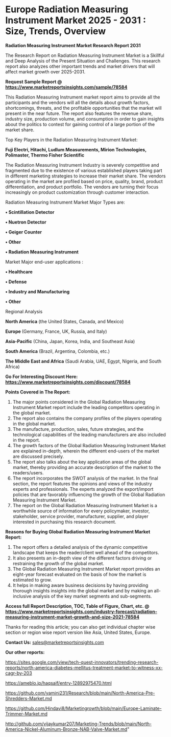 # Europe Radiation Measuring Instrument Market 2025 - 2031 : Size, Trends, Overview

<strong>Radiation Measuring Instrument Market Research Report 2031</strong>

The Research Report on Radiation Measuring Instrument Market is a Skillful and Deep Analysis of the Present Situation and Challenges. This research report also analyzes other important trends and market drivers that will affect market growth over 2025-2031.

<strong>Request Sample Report @ <a href=https://www.marketreportsinsights.com/sample/78584>https://www.marketreportsinsights.com/sample/78584</a></strong>

This Radiation Measuring Instrument market report aims to provide all the participants and the vendors will all the details about growth factors, shortcomings, threats, and the profitable opportunities that the market will present in the near future. The report also features the revenue share, industry size, production volume, and consumption in order to gain insights about the politics to contest for gaining control of a large portion of the market share.

Top Key Players in the Radiation Measuring Instrument Market:

<strong>Fuji Electri, Hitachi, Ludlum Measurements, Mirion Technologies, Polimaster, Thermo Fisher Scientific</strong>

The Radiation Measuring Instrument Industry is severely competitive and fragmented due to the existence of various established players taking part in different marketing strategies to increase their market share. The vendors operating in the market are profiled based on price, quality, brand, product differentiation, and product portfolio. The vendors are turning their focus increasingly on product customization through customer interaction.

Radiation Measuring Instrument Market Major Types are:

<strong>• Scintillation Detector

• Nuetron Detector

• Geiger Counter

• Other

• Radiation Measuring Instrument</strong>

Market Major end-user applications :

<strong>• Healthcare

• Defense

• Industry and Manufacturing

• Other</strong>

Regional Analysis

</u><strong><b>North America</b></strong> (the United States, Canada, and Mexico)

<strong><b>Europe </b></strong>(Germany, France, UK, Russia, and Italy)

<strong><b>Asia-Pacific</b></strong> (China, Japan, Korea, India, and Southeast Asia)

<strong><b>South America</b></strong> (Brazil, Argentina, Colombia, etc.)

<strong><b>The Middle East and Africa</b></strong> (Saudi Arabia, UAE, Egypt, Nigeria, and South Africa)

<strong>Go For Interesting Discount Here: <a href=https://www.marketreportsinsights.com/discount/78584>https://www.marketreportsinsights.com/discount/78584</a></strong>

<strong>Points Covered in The Report:</strong>
<ol>
  <li>The major points considered in the Global Radiation Measuring Instrument Market report include the leading competitors operating in the global market.</li>
  <li>The report also contains the company profiles of the players operating in the global market.</li>
  <li>The manufacture, production, sales, future strategies, and the technological capabilities of the leading manufacturers are also included in the report.</li>
  <li>The growth factors of the Global Radiation Measuring Instrument Market are explained in-depth, wherein the different end-users of the market are discussed precisely.</li>
  <li>The report also talks about the key application areas of the global market, thereby providing an accurate description of the market to the readers/users.</li>
  <li>The report incorporates the SWOT analysis of the market. In the final section, the report features the opinions and views of the industry experts and professionals. The experts analyzed the export/import policies that are favorably influencing the growth of the Global Radiation Measuring Instrument Market.</li>
  <li>The report on the Global Radiation Measuring Instrument Market is a worthwhile source of information for every policymaker, investor, stakeholder, service provider, manufacturer, supplier, and player interested in purchasing this research document.</li>
</ol>
<strong>Reasons for Buying Global Radiation Measuring Instrument Market Report:</strong>

<ol>
  <li>The report offers a detailed analysis of the dynamic competitive landscape that keeps the reader/client well ahead of the competitors.</li>
  <li>It also presents an in-depth view of the different factors driving or restraining the growth of the global market.</li>
  <li>The Global Radiation Measuring Instrument Market report provides an eight-year forecast evaluated on the basis of how the market is estimated to grow.</li>
  <li>It helps in making aware business decisions by having providing thorough insights insights into the global market and by making an all-inclusive analysis of the key market segments and sub-segments.</li>
</ol>
<strong>Access full Report Description, TOC, Table of Figure, Chart, etc. @ <a href=https://www.marketreportsinsights.com/industry-forecast/radiation-measuring-instrument-market-growth-and-size-2021-78584>https://www.marketreportsinsights.com/industry-forecast/radiation-measuring-instrument-market-growth-and-size-2021-78584</a></strong>


Thanks for reading this article; you can also get individual chapter wise section or region wise report version like Asia, United States, Europe.

<strong>Contact Us:</strong>
sales@marketreportsinsights.com

<strong>Our other reports:</strong>

<a href=https://sites.google.com/view/tech-quest-innovators/trending-research-reports/north-america-diabetes-mellitus-treatment-market-to-witness-xx-cagr-by-203>https://sites.google.com/view/tech-quest-innovators/trending-research-reports/north-america-diabetes-mellitus-treatment-market-to-witness-xx-cagr-by-203</a>

<a href=https://ameblo.jp/haqsaif/entry-12892975470.html>https://ameblo.jp/haqsaif/entry-12892975470.html</a>

<a href=https://github.com/yamini231/Research/blob/main/North-America-Pre-Shredders-Market.md>https://github.com/yamini231/Research/blob/main/North-America-Pre-Shredders-Market.md</a>

<a href=https://github.com/Hindavi8/Marketingrowth/blob/main/Europe-Laminate-Trimmer-Market.md>https://github.com/Hindavi8/Marketingrowth/blob/main/Europe-Laminate-Trimmer-Market.md</a>

<a href=http://github.com/vijaykumar207/Marketing-Trends/blob/main/North-America-Nickel-Aluminum-Bronze-NAB-Valve-Market.md>http://github.com/vijaykumar207/Marketing-Trends/blob/main/North-America-Nickel-Aluminum-Bronze-NAB-Valve-Market.md</a>"

